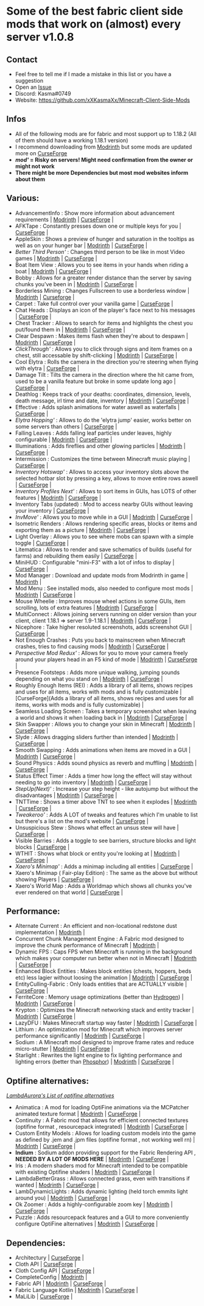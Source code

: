 # Some of the best fabric client side mods that work on (almost) every server v1.0.8
 
## Contact

* Feel free to tell me if I made a mistake in this list or you have a suggestion
* Open an [Issue](https://github.com/xXKasmaXx/Minecraft-Client-Side-Mods/issues)
* Discord: Kasma#0749
* Website: https://github.com/xXKasmaXx/Minecraft-Client-Side-Mods


## Infos

* All of the following mods are for fabric and most support up to 1.18.2 (All of them should have a working 1.18.1 version)
* I recommend downloading from [Modrinth](https://modrinth.com) but some mods are updated more on [CurseForge](https://www.curseforge.com/minecraft/mc-mods)
* ***mod'* = Risky on servers! Might need confirmation from the owner or might not work**
* **There might be more Dependencies but most mod websites inform about them**


## Various:

* AdvancementInfo : Show more information about advancement requirements | [Modrinth](https://modrinth.com/mod/advancementinfo) | [CurseForge](https://www.curseforge.com/minecraft/mc-mods/advancementinfo) |
* AFKTape : Constantly presses down one or multiple keys for you | [CurseForge](https://www.curseforge.com/minecraft/mc-mods/afktape) |
* AppleSkin : Shows a preview of hunger and saturation in the tooltips as well as on your hunger bar | [Modrinth](https://modrinth.com/mod/appleskin) | [CurseForge](https://www.curseforge.com/minecraft/mc-mods/appleskin) |
* *Better Third Person'* : Changes third person to be like in most Video games | [Modrinth](https://modrinth.com/mod/better-third-person) | [CurseForge](https://www.curseforge.com/minecraft/mc-mods/better-third-person) |
* Boat Item View : Allows you to see items in your hands when riding a boat | [Modrinth](https://modrinth.com/mod/boat-item-view) | [CurseForge](https://www.curseforge.com/minecraft/mc-mods/boat-item-view) |
* Bobby : Allows for a greater render distance than the server by saving chunks you've been in | [Modrinth](https://modrinth.com/mod/bobby) | [CurseForge](https://www.curseforge.com/minecraft/mc-mods/bobby) |
* Borderless Mining : Changes Fullscreen to use a borderless window | [Modrinth](https://modrinth.com/mod/borderless-mining) | [Curseforge](https://www.curseforge.com/minecraft/mc-mods/borderless-mining) |
* Carpet : Take full control over your vanilla game | [CurseForge](https://www.curseforge.com/minecraft/mc-mods/carpet) |
* Chat Heads : Displays an icon of the player's face next to his messages | [CurseForge](https://www.curseforge.com/minecraft/mc-mods/chat-heads) |
* Chest Tracker : Allows to search for items and highlights the chest you put/found them in | [Modrinth](https://modrinth.com/mod/chest-tracker) | [CurseForge](https://www.curseforge.com/minecraft/mc-mods/chest-tracker) |
* Clear Despawn : Makes items flash when they're about to despawn | [Modrinth](https://modrinth.com/mod/cleardespawn) | [CurseForge](https://www.curseforge.com/minecraft/mc-mods/clear-despawn-fabric) |
* *ClickThrough'* : Allows you to click through signs and item frames on a chest, still accessable by shift-clicking | [Modrinth](https://modrinth.com/mod/clickthrough) | [CurseForge](https://www.curseforge.com/minecraft/mc-mods/clickthrough) |
* Cool Elytra : Rolls the camera in the direction you're steering when flying with elytra | [CurseForge](https://www.curseforge.com/minecraft/mc-mods/cool-elytra-roll) |
* Damage Tilt : Tilts the camera in the direction where the hit came from, used to be a vanilla feature but broke in some update long ago | [CurseForge](https://www.curseforge.com/minecraft/mc-mods/damage-tilt) |
* Deathlog : Keeps track of your deaths: coordinates, dimension, levels, death message, irl time and date, inventory | [Modrinth](https://modrinth.com/mod/deathlog) | [CurseForge](https://www.curseforge.com/minecraft/mc-mods/deathlog) |
* Effective : Adds splash animations for water aswell as waterfalls | [CurseForge](https://www.curseforge.com/minecraft/mc-mods/effective) |
* *Elytra Hopping'* : Allows to do the 'elytra jump' easier, works better on some servers than others | [CurseForge](https://www.curseforge.com/minecraft/mc-mods/elytra-hopping) |
* Falling Leaves : Adds falling leaf particles under leaves, highly configurable | [Modrinth](https://modrinth.com/mod/fallingleaves) | [CurseForge](https://www.curseforge.com/minecraft/mc-mods/falling-leaves-fabric) |
* Illuminations : Adds fireflies and other glowing particles | [Modrinth](https://modrinth.com/mod/illuminations) | [CurseForge](https://www.curseforge.com/minecraft/mc-mods/illuminations) |
* Intermission : Customizes the time between Minecraft music playing | [CurseForge](https://www.curseforge.com/minecraft/mc-mods/intermission) |
* *Inventory Hotswap'* : Allows to access your inventory slots above the selected hotbar slot by pressing a key, allows to move entire rows aswell | [CurseForge](https://www.curseforge.com/minecraft/mc-mods/inventory-hotswap) |
* *Inventory Profiles Next'* : Allows to sort items in GUIs, has LOTS of other features | [Modrinth](https://modrinth.com/mod/inventory-profiles-next) | [CurseForge](https://www.curseforge.com/minecraft/mc-mods/inventory-profiles-next) |
* Inventory Tabs (updated) : Mod to access nearby GUIs without leaving your inventory | [CurseForge](https://www.curseforge.com/minecraft/mc-mods/inventory-tabs-updated) |
* *InvMove'* : Allows you to move while in a GUI | [Modrinth](https://modrinth.com/mod/invmove-fabric) | [CurseForge](https://www.curseforge.com/minecraft/mc-mods/invmove-fabric) |
* Isometric Renders : Allows rendering specific areas, blocks or items and exporting them as a picture | [Modrinth](https://modrinth.com/mod/isometric-renders) | [CurseForge](https://www.curseforge.com/minecraft/mc-mods/isometric-renders) |
* Light Overlay : Allows you to see where mobs can spawn with a simple toggle | [CurseForge](https://www.curseforge.com/minecraft/mc-mods/light-overlay) |
* Litematica : Allows to render and save schematics of builds (useful for farms) and rebuilding them easily | [CurseForge](https://www.curseforge.com/minecraft/mc-mods/litematica) |
* MiniHUD : Configurable "mini-F3" with a lot of infos to display | [CurseForge](https://www.curseforge.com/minecraft/mc-mods/minihud) |
* Mod Manager : Download and update mods from Modrinth in game | [Modrinth](https://modrinth.com/mod/modmanager) |
* Mod Menu : See installed mods, also needed to configure most mods | [Modrinth](https://modrinth.com/mod/modmenu) | [CurseForge](https://www.curseforge.com/minecraft/mc-mods/modmenu) |
* Mouse Wheelie : Improves mouse wheel actions in some GUIs, item scrolling, lots of extra features | [Modrinth](https://modrinth.com/mod/mouse-wheelie) | [CurseForge](https://www.curseforge.com/minecraft/mc-mods/mouse-wheelie) |
* MultiConnect : Allows joining servers running on older version than your client, client 1.18.1 => server 1.9-1.18.1 | [Modrinth](https://modrinth.com/mod/multiconnect) | [CurseForge](https://www.curseforge.com/minecraft/mc-mods/multiconnect) |
* Nicephore : Take higher resoluted screenshots, adds screenshot GUI | [CurseForge](https://www.curseforge.com/minecraft/mc-mods/nicephore-fabric) |
* Not Enough Crashes : Puts you back to mainscreen when Minecraft crashes, tries to find causing mods | [Modrinth](https://modrinth.com/mod/notenoughcrashes) | [CurseForge](https://www.curseforge.com/minecraft/mc-mods/not-enough-crashes) |
* *Perspective Mod Redux'* : Allows for you to move your camera freely around your players head in an F5 kind of mode | [Modrinth](https://modrinth.com/mod/perspective-mod-redux) | [CurseForge](https://www.curseforge.com/minecraft/mc-mods/perspective-mod-redux) |
* Presence Footsteps : Adds more unique walking, jumping sounds depending on what you stand on | [Modrinth](https://modrinth.com/mod/presence-footsteps) | [CurseForge](https://www.curseforge.com/minecraft/mc-mods/presence-footsteps) |
* Roughly Enough Items (REI) : Adds a library of all items, shows recipes and uses for all items, works with mods and is fully customizable | [CurseForge](Adds a library of all items, shows recipes and uses for all items, works with mods and is fully customizable) |
* Seamless Loading Screen : Takes a temporary screenshot when leaving a world and shows it when loading back in | [Modrinth](https://modrinth.com/mod/seamless-loading-screen) | [CurseForge](https://www.curseforge.com/minecraft/mc-mods/seamless-loading-screen) |
* Skin Swapper : Allows you to change your skin in Minecraft | [Modrinth](https://modrinth.com/mod/skinswapper) | [CurseForge](https://www.curseforge.com/minecraft/mc-mods/skin-swapper) |
* Slyde : Allows dragging sliders further than intended | [Modrinth](https://modrinth.com/mod/slyde) | [CurseForge](https://www.curseforge.com/minecraft/mc-mods/slyde) |
* Smooth Swapping : Adds animations when items are moved in a GUI | [Modrinth](https://modrinth.com/mod/smooth-swapping) | [CurseForge](https://www.curseforge.com/minecraft/mc-mods/smooth-swapping) |
* Sound Physics : Adds sound physics as reverb and muffling | [Modrinth](https://modrinth.com/mod/soundphysics) | [CurseForge](https://www.curseforge.com/minecraft/mc-mods/sound-physics-fabric) |
* Status Effect Timer : Adds a timer how long the effect will stay without needing to go into inventory | [Modrinth](https://modrinth.com/mod/statuseffecttimer) | [CurseForge](https://www.curseforge.com/minecraft/mc-mods/status-effect-timer) |
* *StepUp(Next)'* : Increase your step height - like autojump but without the disadvantages | [Modrinth](https://modrinth.com/mod/stepup) | [CurseForge](https://www.curseforge.com/minecraft/mc-mods/stepupnext) |
* TNTTime : Shows a timer above TNT to see when it explodes | [Modrinth](https://modrinth.com/mod/tnttime) | [CurseForge](https://www.curseforge.com/minecraft/mc-mods/tnttime) |
* *Tweakeroo'* : Adds A LOT of tweaks and features which I'm unable to list but there's a list on the mod's website | [CurseForge](https://www.curseforge.com/minecraft/mc-mods/tweakeroo) |
* Unsuspicious Stew : Shows what effect an unsus stew will have | [CurseForge](https://www.curseforge.com/minecraft/mc-mods/unsuspicious-stew) |
* Visible Barries : Adds a toggle to see barriers, structure blocks and light blocks | [CurseForge](https://www.curseforge.com/minecraft/mc-mods/visible-barriers) |
* WTHIT : Shows what block or entity you're looking at | [Modrinth](https://modrinth.com/mod/wthit) | [CurseForge](https://www.curseforge.com/minecraft/mc-mods/wthit) |
* *Xaero's Minimap'* : Adds a minimap including all entities | [CurseForge](https://www.curseforge.com/minecraft/mc-mods/xaeros-minimap) |
* Xaero's Minimap ( Fair-play Edition) : The same as the above but without showing Players | [CurseForge](https://www.curseforge.com/minecraft/mc-mods/xaeros-minimap-fair-play-edition) |
* Xaero's World Map : Adds a Worldmap which shows all chunks you've ever rendered on that world | [CurseForge](https://www.curseforge.com/minecraft/mc-mods/xaeros-world-map) |


## Performance:

* Alternate Current : An efficient and non-locational redstone dust implementation | [Modrinth](https://modrinth.com/mod/alternate-current) |
* Concurrent Chunk Management Engine : A Fabric mod designed to improve the chunk performance of Minecraft | [Modrinth](https://modrinth.com/mod/c2me-fabric) |
* Dynamic FPS : Caps FPS when Minecraft is running in the background which makes your computer run better when not in Minecraft | [Modrinth](https://modrinth.com/mod/dynamic-fps) | [CurseForge](https://www.curseforge.com/minecraft/mc-mods/dynamic-fps) |
* Enhanced Block Entities : Makes block entities (chests, hoppers, beds etc) less lagier without loosing the animation | [Modrinth](https://modrinth.com/mod/ebe) | [CurseForge]() |
* EntityCulling-Fabric : Only loads entities that are ACTUALLY visible | [CurseForge](https://www.curseforge.com/minecraft/mc-mods/enhanced-block-entities) |
* FerriteCore : Memory usage optimizations (better than [Hydrogen](https://modrinth.com/mod/hydrogen)) | [Modrinth](https://modrinth.com/mod/ferrite-core) | [CurseForge](https://www.curseforge.com/minecraft/mc-mods/ferritecore-fabric) |
* Krypton : Optimizes the Minecraft networking stack and entity tracker | [Modrinth](https://modrinth.com/mod/krypton) | [CurseForge](https://www.curseforge.com/minecraft/mc-mods/krypton) |
* LazyDFU : Makes Minecraft startup way faster | [Modrinth](https://modrinth.com/mod/lazydfu) | [CurseForge](https://www.curseforge.com/minecraft/mc-mods/lazydfu) |
* Lithium : An optimization mod for Minecraft which improves server performance significantly | [Modrinth](https://modrinth.com/mod/lithiumm) | [CurseForge](https://www.curseforge.com/minecraft/mc-mods/lithium) |
* Sodium : A Minecraft mod designed to improve frame rates and reduce micro-stutter | [Modrinth](https://modrinth.com/mod/sodium) | [CurseForge](https://www.curseforge.com/minecraft/mc-mods/sodium) |
* Starlight : Rewrites the light engine to fix lighting performance and lighting errors (better than [Phosphor](https://modrinth.com/mod/phosphor)) | [Modrinth](https://modrinth.com/mod/starlight) | [CurseForge](https://www.curseforge.com/minecraft/mc-mods/starlight) |


## Optifine alternatives:

*[LambdAurora's List of optifine alternatives](https://lambdaurora.dev/optifine_alternatives/)*

* Animatica : A mod for loading OptiFine animations via the MCPatcher animated texture format | [Modrinth](https://modrinth.com/mod/animatica) | [CurseForge](https://www.curseforge.com/minecraft/mc-mods/animatica) |
* Continuity : A Fabric mod that allows for efficient connected textures (optifine format , resourcepack integrated) | [Modrinth](https://modrinth.com/mod/continuity) | [CurseForge](https://www.curseforge.com/minecraft/mc-mods/continuity) |
* Custom Entity Models : Allows for loading custom models into the game as defined by .jem and .jpm files (optifine format , not working well rn) | [Modrinth](https://modrinth.com/mod/cem) | [CurseForge](https://www.curseforge.com/minecraft/mc-mods/custom-entity-models-cem) |
* **Indium** : Sodium addon providing support for the Fabric Rendering API , **NEEDED BY A LOT OF MODS HERE** | [Modrinth](https://modrinth.com/mod/indium) | [CurseForge](https://www.curseforge.com/minecraft/mc-mods/indium) |
* Iris : A modern shaders mod for Minecraft intended to be compatible with existing Optifine shaders | [Modrinth](https://modrinth.com/mod/iris) | [CurseForge](https://www.curseforge.com/minecraft/mc-mods/irisshaders) |
* LambdaBetterGrass : Allows connected grass, even with transitions if wanted | [Modrinth](https://modrinth.com/mod/lambdabettergrass) | [CurseForge](https://www.curseforge.com/minecraft/mc-mods/lambdabettergrass) |
* LambDynamicLights : Adds dynamic lighting (held torch emmits light around you) | [Modrinth](https://modrinth.com/mod/lambdynamiclights) | [CurseForge](https://www.curseforge.com/minecraft/mc-mods/lambdynamiclights) |
* Ok Zoomer : Adds a highly-configurable zoom key | [Modrinth](https://modrinth.com/mod/ok-zoomer) | [CurseForge](https://www.curseforge.com/minecraft/mc-mods/ok-zoomer) |
* Puzzle : Adds resourcepack features and a GUI to more conveniently configure OptiFine alternatives | [Modrinth](https://modrinth.com/mod/puzzle) | [CurseForge](https://www.curseforge.com/minecraft/mc-mods/puzzle) |


## Dependencies:

* Architectury | [CurseForge](https://www.curseforge.com/minecraft/mc-mods/architectury-fabric) |
* Cloth API | [CurseForge](https://www.curseforge.com/minecraft/mc-mods/cloth-api) |
* Cloth Config API | [CurseForge](https://www.curseforge.com/minecraft/mc-mods/cloth-config) |
* CompleteConfig | [Modrinth](https://modrinth.com/mod/completeconfig) |
* Fabric API | [Modrinth](https://modrinth.com/mod/fabric-api) | [CurseForge](https://www.curseforge.com/minecraft/mc-mods/fabric-api) |
* Fabric Language Kotlin | [Modrinth](https://modrinth.com/mod/fabric-language-kotlin) | [CurseForge](https://www.curseforge.com/minecraft/mc-mods/fabric-language-kotlin) |
* MaLiLib | [CurseForge](https://www.curseforge.com/minecraft/mc-mods/malilib) |
	
	
